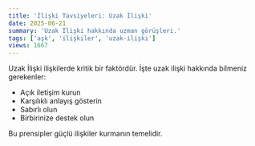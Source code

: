 ```yaml
---
title: 'İlişki Tavsiyeleri: Uzak İlişki'
date: 2025-06-21
summary: 'Uzak İlişki hakkında uzman görüşleri.'
tags: ['aşk', 'ilişkiler', 'uzak-i̇lişki']
views: 1667
---
```


Uzak İlişki ilişkilerde kritik bir faktördür. İşte uzak i̇lişki hakkında bilmeniz gerekenler:

- Açık iletişim kurun
- Karşılıklı anlayış gösterin
- Sabırlı olun
- Birbirinize destek olun

Bu prensipler güçlü ilişkiler kurmanın temelidir.
